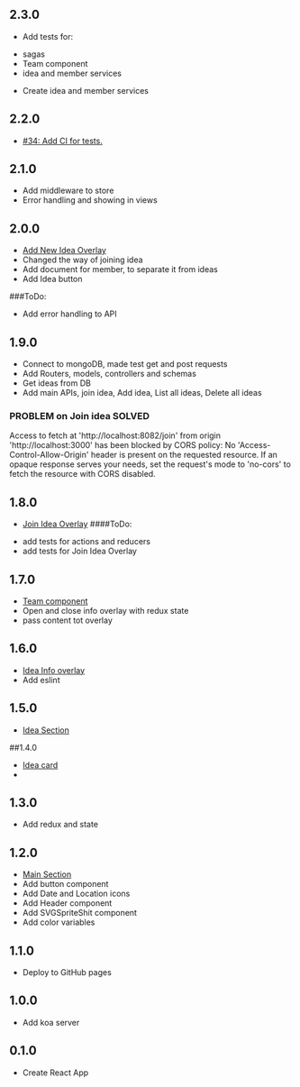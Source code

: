 ## 2.3.0
* Add tests for:
- sagas
- Team component
- idea and member services
* Create idea and member services

## 2.2.0
* [#34: Add CI for tests.](https://github.com/ZorianaPro/hackathon2020/issues/34)

## 2.1.0 
* Add middleware to store
* Error handling and showing in views

## 2.0.0 
* [Add New Idea Overlay](https://github.com/ZorianaPro/hackathon2020/issues/12)
* Changed the way of joining idea
* Add document for member, to separate it from ideas
* Add Idea button

###ToDo:
* Add error handling to API

## 1.9.0 
* Connect to mongoDB, made test get and post requests
* Add Routers, models, controllers and schemas
* Get ideas from DB
* Add main APIs, join idea, Add idea, List all ideas, Delete all ideas
### PROBLEM on Join idea SOLVED
Access to fetch at 'http://localhost:8082/join' from origin 'http://localhost:3000' has been blocked by CORS policy: No 'Access-Control-Allow-Origin' header is present on the requested resource. If an opaque response serves your needs, set the request's mode to 'no-cors' to fetch the resource with CORS disabled.

## 1.8.0
* [Join Idea Overlay](https://github.com/ZorianaPro/hackathon2020/issues/12)
####ToDo:
- add tests for actions and reducers
- add tests for Join Idea Overlay

## 1.7.0
* [Team component](https://github.com/ZorianaPro/hackathon2020/issues/24)
* Open and close info overlay with redux state
* pass content tot overlay

## 1.6.0
* [Idea Info overlay](https://github.com/ZorianaPro/hackathon2020/issues/14)
* Add eslint

## 1.5.0
* [Idea Section](https://github.com/ZorianaPro/hackathon2020/issues/8)

##1.4.0
* [Idea card](https://github.com/ZorianaPro/hackathon2020/issues/7)
*

## 1.3.0
* Add redux and state

## 1.2.0
* [Main Section](https://github.com/ZorianaPro/hackathon2020/issues/4)
* Add button component
* Add Date and Location icons
* Add Header component
* Add SVGSpriteShit component
* Add color variables

## 1.1.0
* Deploy to GitHub pages

## 1.0.0
* Add koa server

## 0.1.0
* Create React App

